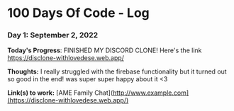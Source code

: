 # 100 Days Of Code - Log

### Day 1: September 2, 2022

**Today's Progress**: FINISHED MY DISCORD CLONE! Here's the link https://disclone-withlovedese.web.app/

**Thoughts:** I really struggled with the firebase functionality but it turned out so good in the end! was super super happy about it <3

**Link(s) to work:** [AME Family Chat](http://www.example.com](https://disclone-withlovedese.web.app/)
